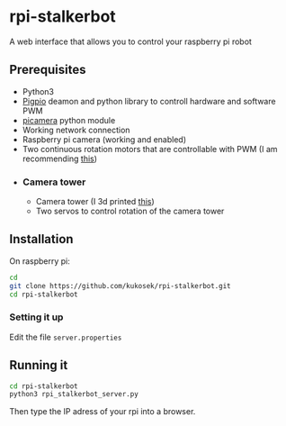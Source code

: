 # rpi-stalkerbot
A web interface that allows you to control your raspberry pi robot

## Prerequisites
  * Python3
  * [Pigpio](http://abyz.me.uk/rpi/pigpio/download.html) deamon and python library to controll hardware and software PWM
  * [picamera](https://pypi.org/project/picamera/) python module
  * Working network connection
  * Raspberry pi camera (working and enabled)
  * Two continuous rotation motors that are controllable with PWM (I am recommending [this](https://www.pololu.com/product/2820))
  * ### Camera tower
    * Camera tower (I 3d printed [this](https://www.thingiverse.com/thing:1799905/remixes))
    * Two servos to control rotation of the camera tower

## Installation
On raspberry pi:
```bash
cd
git clone https://github.com/kukosek/rpi-stalkerbot.git
cd rpi-stalkerbot
```

### Setting it up
Edit the file ```server.properties```

## Running it
```bash
cd rpi-stalkerbot
python3 rpi_stalkerbot_server.py
```
Then type the IP adress of your rpi into a browser.
